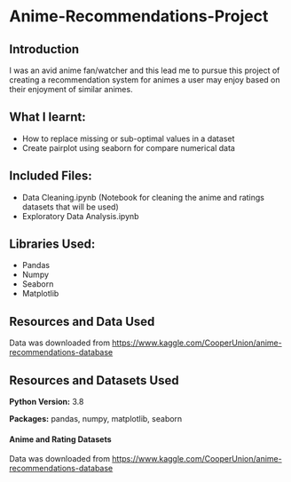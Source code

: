 # Anime-Recommendations-Project

## Introduction
I was an avid anime fan/watcher and this lead me to pursue this project of creating a recommendation system for animes a user may enjoy based on their enjoyment of similar animes.

## What I learnt:
- How to replace missing or sub-optimal values in a dataset
- Create pairplot using seaborn for compare numerical data

## Included Files:
- Data Cleaning.ipynb (Notebook for cleaning the anime and ratings datasets that will be used)
- Exploratory Data Analysis.ipynb

## Libraries Used:
- Pandas
- Numpy
- Seaborn
- Matplotlib

## Resources and Data Used
Data was downloaded from https://www.kaggle.com/CooperUnion/anime-recommendations-database

## Resources and Datasets Used

**Python Version:** 3.8

**Packages:** pandas, numpy, matplotlib, seaborn

#### Anime and Rating Datasets
Data was downloaded from https://www.kaggle.com/CooperUnion/anime-recommendations-database
